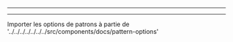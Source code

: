 - - -
- - -

Importer les options de patrons à partie de '../../../../../../../src/components/docs/pattern-options'

<PatternOptions pattern='carlon' />

